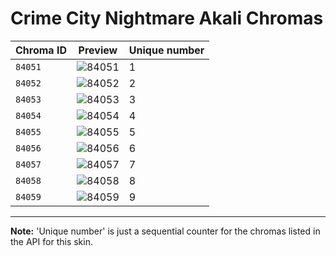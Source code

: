# Crime City Nightmare Akali Chromas

| Chroma ID | Preview | Unique number |
|---|---|---|
| `84051` | ![84051](https://raw.communitydragon.org/latest/plugins/rcp-be-lol-game-data/global/default/v1/champion-chroma-images/84/84051.png) | 1 |
| `84052` | ![84052](https://raw.communitydragon.org/latest/plugins/rcp-be-lol-game-data/global/default/v1/champion-chroma-images/84/84052.png) | 2 |
| `84053` | ![84053](https://raw.communitydragon.org/latest/plugins/rcp-be-lol-game-data/global/default/v1/champion-chroma-images/84/84053.png) | 3 |
| `84054` | ![84054](https://raw.communitydragon.org/latest/plugins/rcp-be-lol-game-data/global/default/v1/champion-chroma-images/84/84054.png) | 4 |
| `84055` | ![84055](https://raw.communitydragon.org/latest/plugins/rcp-be-lol-game-data/global/default/v1/champion-chroma-images/84/84055.png) | 5 |
| `84056` | ![84056](https://raw.communitydragon.org/latest/plugins/rcp-be-lol-game-data/global/default/v1/champion-chroma-images/84/84056.png) | 6 |
| `84057` | ![84057](https://raw.communitydragon.org/latest/plugins/rcp-be-lol-game-data/global/default/v1/champion-chroma-images/84/84057.png) | 7 |
| `84058` | ![84058](https://raw.communitydragon.org/latest/plugins/rcp-be-lol-game-data/global/default/v1/champion-chroma-images/84/84058.png) | 8 |
| `84059` | ![84059](https://raw.communitydragon.org/latest/plugins/rcp-be-lol-game-data/global/default/v1/champion-chroma-images/84/84059.png) | 9 |

---

**Note:** 'Unique number' is just a sequential counter for the chromas listed in the API for this skin.